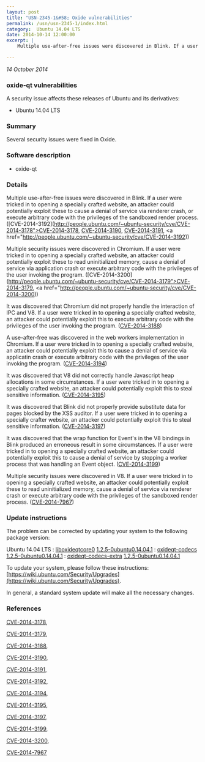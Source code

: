 ```yaml
---
layout: post
title: "USN-2345-1&#58; Oxide vulnerabilities"
permalink: /usn/usn-2345-1/index.html
category:  Ubuntu 14.04 LTS
date: 2014-10-14 12:00:00
excerpt: |
    Multiple use-after-free issues were discovered in Blink. If a user were tricked in to opening a specially crafted website, an attacker could potentially exploit these to cause a denial of service via renderer crash, or execute arbitrary code with the privileges of the sandboxed render process. ([CVE-2014-3192](http://people.ubuntu.com/~ubuntu-security/cve/CVE-2014-3178">CVE-2014-3178</a>, <a href="http://people.ubuntu.com/~ubuntu-security/cve/CVE-2014-3190">CVE-2014-3190</a>, <a href="http://people.ubuntu.com/~ubuntu-security/cve/CVE-2014-3191">CVE-2014-3191</a>, <a href="http://people.ubuntu.com/~ubuntu-security/cve/CVE-2014-3192))
    
--- 
```

 
 

*14 October 2014*

### oxide-qt vulnerabilities

A security issue affects these releases of Ubuntu and its derivatives:

* Ubuntu 14.04 LTS

### Summary

Several security issues were fixed in Oxide. 

### Software description

* oxide-qt 

### Details

Multiple use-after-free issues were discovered in Blink. If a user were tricked in to opening a specially crafted website, an attacker could potentially exploit these to cause a denial of service via renderer crash, or execute arbitrary code with the privileges of the sandboxed render process. ([CVE-2014-3192](http://people.ubuntu.com/~ubuntu-security/cve/CVE-2014-3178">CVE-2014-3178</a>, <a href="http://people.ubuntu.com/~ubuntu-security/cve/CVE-2014-3190">CVE-2014-3190</a>, <a href="http://people.ubuntu.com/~ubuntu-security/cve/CVE-2014-3191">CVE-2014-3191</a>, <a href="http://people.ubuntu.com/~ubuntu-security/cve/CVE-2014-3192))

Multiple security issues were discovered in Chromium. If a user were tricked in to opening a specially crafted website, an attacker could potentially exploit these to read uninitialized memory, cause a denial of service via application crash or execute arbitrary code with the privileges of the user invoking the program. ([CVE-2014-3200](http://people.ubuntu.com/~ubuntu-security/cve/CVE-2014-3179">CVE-2014-3179</a>, <a href="http://people.ubuntu.com/~ubuntu-security/cve/CVE-2014-3200))

It was discovered that Chromium did not properly handle the interaction of IPC and V8. If a user were tricked in to opening a specially crafted website, an attacker could potentially exploit this to execute arbitrary code with the privileges of the user invoking the program. ([CVE-2014-3188](http://people.ubuntu.com/~ubuntu-security/cve/CVE-2014-3188))

A use-after-free was discovered in the web workers implementation in Chromium. If a user were tricked in to opening a specially crafted website, an attacker could potentially exploit this to cause a denial of service via applicatin crash or execute arbitrary code with the privileges of the user invoking the program. ([CVE-2014-3194](http://people.ubuntu.com/~ubuntu-security/cve/CVE-2014-3194))

It was discovered that V8 did not correctly handle Javascript heap allocations in some circumstances. If a user were tricked in to opening a specially crafted website, an attacker could potentially exploit this to steal sensitive information. ([CVE-2014-3195](http://people.ubuntu.com/~ubuntu-security/cve/CVE-2014-3195))

It was discovered that Blink did not properly provide substitute data for pages blocked by the XSS auditor. If a user were tricked in to opening a specially crafter website, an attacker could potentially exploit this to steal sensitive information. ([CVE-2014-3197](http://people.ubuntu.com/~ubuntu-security/cve/CVE-2014-3197))

It was discovered that the wrap function for Event&#39;s in the V8 bindings in Blink produced an erroneous result in some circumstances. If a user were tricked in to opening a specially crafted website, an attacker could potentially exploit this to cause a denial of service by stopping a worker process that was handling an Event object. ([CVE-2014-3199](http://people.ubuntu.com/~ubuntu-security/cve/CVE-2014-3199))

Multiple security issues were discovered in V8. If a user were tricked in to opening a specially crafted website, an attacker could potentially exploit these to read uninitialized memory, cause a denial of service via renderer crash or execute arbitrary code with the privileges of the sandboxed render process. ([CVE-2014-7967](http://people.ubuntu.com/~ubuntu-security/cve/CVE-2014-7967)) 

### Update instructions

The problem can be corrected by updating your system to the following package version:

Ubuntu 14.04 LTS
 : [liboxideqtcore0](https://launchpad.net/ubuntu/+source/oxide-qt) <span> [1.2.5-0ubuntu0.14.04.1](https://launchpad.net/ubuntu/+source/oxide-qt/1.2.5-0ubuntu0.14.04.1) </span> 
 : [oxideqt-codecs](https://launchpad.net/ubuntu/+source/oxide-qt) <span> [1.2.5-0ubuntu0.14.04.1](https://launchpad.net/ubuntu/+source/oxide-qt/1.2.5-0ubuntu0.14.04.1) </span> 
 : [oxideqt-codecs-extra](https://launchpad.net/ubuntu/+source/oxide-qt) <span> [1.2.5-0ubuntu0.14.04.1](https://launchpad.net/ubuntu/+source/oxide-qt/1.2.5-0ubuntu0.14.04.1) </span> 

To update your system, please follow these instructions: [https://wiki.ubuntu.com/Security/Upgrades](https://wiki.ubuntu.com/Security/Upgrades).

In general, a standard system update will make all the necessary changes. 

### References

 
 [CVE-2014-3178](http://people.ubuntu.com/~ubuntu-security/cve/CVE-2014-3178), 

 [CVE-2014-3179](http://people.ubuntu.com/~ubuntu-security/cve/CVE-2014-3179), 

 [CVE-2014-3188](http://people.ubuntu.com/~ubuntu-security/cve/CVE-2014-3188), 

 [CVE-2014-3190](http://people.ubuntu.com/~ubuntu-security/cve/CVE-2014-3190), 

 [CVE-2014-3191](http://people.ubuntu.com/~ubuntu-security/cve/CVE-2014-3191), 

 [CVE-2014-3192](http://people.ubuntu.com/~ubuntu-security/cve/CVE-2014-3192), 

 [CVE-2014-3194](http://people.ubuntu.com/~ubuntu-security/cve/CVE-2014-3194), 

 [CVE-2014-3195](http://people.ubuntu.com/~ubuntu-security/cve/CVE-2014-3195), 

 [CVE-2014-3197](http://people.ubuntu.com/~ubuntu-security/cve/CVE-2014-3197), 

 [CVE-2014-3199](http://people.ubuntu.com/~ubuntu-security/cve/CVE-2014-3199), 

 [CVE-2014-3200](http://people.ubuntu.com/~ubuntu-security/cve/CVE-2014-3200), 

 [CVE-2014-7967](http://people.ubuntu.com/~ubuntu-security/cve/CVE-2014-7967)
 

